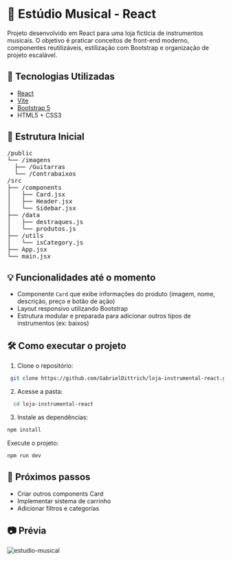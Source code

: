 # 🎸 Estúdio Musical - React

Projeto desenvolvido em React para uma loja fictícia de instrumentos musicais. O objetivo é praticar conceitos de front-end moderno, componentes reutilizáveis, estilização com Bootstrap e organização de projeto escalável.

## 🚀 Tecnologias Utilizadas

- [React](https://reactjs.org/)
- [Vite](https://vitejs.dev/)
- [Bootstrap 5](https://getbootstrap.com/)
- HTML5 + CSS3

## 📁 Estrutura Inicial
<pre>
/public
└── /imagens
  ├── /Guitarras
  └── /Contrabaixos
/src
├── /components
│   ├── Card.jsx
│   ├── Header.jsx
│   └── Sidebar.jsx
├── /data
│   ├── destraques.js 
│   └── produtos.js
├── /utils
│   └── isCategory.js  
├── App.jsx
└── main.jsx
</pre>


## 💡 Funcionalidades até o momento

- Componente `Card` que exibe informações do produto (imagem, nome, descrição, preço e botão de ação)
- Layout responsivo utilizando Bootstrap
- Estrutura modular e preparada para adicionar outros tipos de instrumentos (ex: baixos)

## 🛠️ Como executar o projeto

1. Clone o repositório:
  ```bash
   git clone https://github.com/GabrielDittrich/loja-instrumental-react.git
```
2. Acesse a pasta:
  ```bash
    cd loja-instrumental-react
```
3.  Instale as dependências:
  ```bash
  npm install
```
Execute o projeto:
  ```bash
npm run dev
```

## 📌 Próximos passos
- Criar outros components Card
- Implementar sistema de carrinho
- Adicionar filtros e categorias

## 📷 Prévia
![estudio-musical](https://github.com/user-attachments/assets/e9ad10a1-3c48-4615-a5d8-112fd01dc4de)

